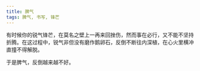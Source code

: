 ```yaml
---
title: 脾气
tags: 脾气, 书写, 锋芒
---
```



有时候你的锐气锋芒，在莫名之壁上一再来回挫伤，然而事在必行，又不能不坚持折腾。在这过程中，锐气非但没有磨作鹅卵石，反倒不断往内深植，在心火里横冲直撞不得解脱。

于是脾气，反倒越来越不好。

